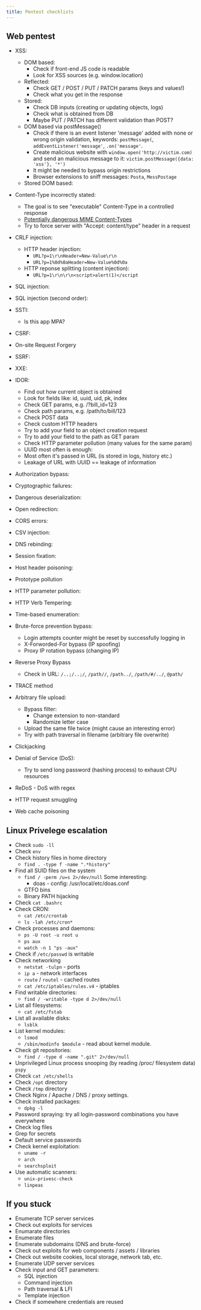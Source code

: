 ```yaml
---
title: Pentest checklists
---
```


## Web pentest

* XSS:
  * DOM based:
    * Check if front-end JS code is readable
    * Look for XSS sources (e.g. window.location)
  * Reflected:
    * Check GET / POST / PUT / PATCH params (keys and values!)
    * Check what you get in the response
  * Stored:
    * Check DB inputs (creating or updating objects, logs)
    * Check what is obtained from DB
    * Maybe PUT / PATCH has different validation than POST?
  * DOM based via postMessage()
    * Check if there is an event listener 'message' added with none or wrong origin validation, keywords: `postMessage(`, `addEventListener('message'`, `.on('message'`.
    * Create malicious website with `window.open('http://victim.com)` and send an malicious message to it: `victim.postMessage({data: 'xss'}, '*')`
    * It might be needed to bypass origin restrictions
    * Browser extensions to sniff messages: `Posta`, `MessPostage`
  * Stored DOM based:
* Content-Type incorrectly stated:
  * The goal is to see "executable" Content-Type in a controlled response
  * [Potentially dangerous MIME Content-Types](https://github.com/BlackFan/content-type-research/blob/master/XSS.md)
  * Try to force server with "Accept: content/type" header in a request

* CRLF injection:
  * HTTP header injection:
    * `URL?p=1\r\nHeader=New-Value\r\n`
    * `URL?p=1%0d%0aHeader=New-Value%0d%0a`
  * HTTP reponse splitting (content injection):
    * `URL?p=1\r\n\r\n<script>alert(1)</script`

* SQL injection:
* SQL injection (second order):
* SSTI:
  * Is this app MPA?

* CSRF:
* On-site Request Forgery
* SSRF:
* XXE:
* IDOR:
  * Find out how current object is obtained
  * Look for fields like: id, uuid, uid, pk, index
  * Check GET params, e.g. /?bill_id=123
  * Check path params, e.g. /path/to/bill/123
  * Check POST data
  * Check custom HTTP headers
  * Try to add your field to an object creation request
  * Try to add your field to the path as GET param
  * Check HTTP parameter pollution (many values for the same param)
  * UUID most often is enough:
  * Most often it's passed in URL (is stored in logs, history etc.)
  * Leakage of URL with UUID == leakage of information

* Authorization bypass:
* Cryptographic failures:
* Dangerous deserialization:
* Open redirection:
* CORS errors:
* CSV injection:
* DNS rebinding:
* Session fixation:
* Host header poisoning:
* Prototype pollution
* HTTP parameter pollution:
* HTTP Verb Tempering:
* Time-based enumeration:
* Brute-force prevention bypass:
  * Login attempts counter might be reset by successfully logging in
  * X-Forworded-For bypass (IP spoofing)
  * Proxy IP rotation bypass (changing IP)
* Reverse Proxy Bypass
  * Check in URL: `/..;/..;/`, `/path//`, `/path../`, `/path/#/../`, `@path/`
* TRACE method
* Arbitrary file upload:
  * Bypass filter:
    * Change extension to non-standard
    * Randomize letter case
  * Upload the same file twice (might cause an interesting error)
  * Try with path traversal in filename (arbitrary file overwrite)

* Clickjacking
* Denial of Service (DoS):
  * Try to send long password (hashing process) to exhaust CPU resources

* ReDoS - DoS with regex
* HTTP request smuggling
* Web cache poisoning

## Linux Privelege escalation

* Check `sudo -ll`
* Check `env`
* Check history files in home directory
  * `find . -type f -name ".*history"`
* Find all SUID files on the system
  * `find / -perm /u=s 2>/dev/null`
    Some interesting:
    * doas - config: /usr/local/etc/doas.conf
  * GTFO bins
  * Binary PATH hijacking
* Check `cat .bashrc`
* Check CRON:
  * `cat /etc/crontab`
  * `ls -lah /etc/cron*`
* Check processes and daemons:
  * `ps -U root -u root u`
  * `ps aux`
  * `watch -n 1 "ps -aux"`
* Check if `/etc/passwd` is writable
* Check networking
  * `netstat -tulpn` - ports
  * `ip a` - network interfaces
  * `route` / `routel` - cached routes
  * `cat /etc/iptables/rules.v4` - iptables
* Find writable directories:
  * `find / -writable -type d 2>/dev/null`
* List all filesystems:
  * `cat /etc/fstab`
* List all available disks:
  * `lsblk`
* List kernel modules:
  * `lsmod`
  * `/sbin/modinfo $module` - read about kernel module.
* Check git repositories:
  * `find / -type d -name ".git" 2>/dev/null`
* Unprivileged Linux process snooping (by reading /proc/ filesystem data) `pspy`
* Check `cat /etc/shells`
* Check `/opt` directory
* Check `/tmp` directory
* Check Nginx / Apache / DNS / proxy settings.
* Check installed packages:
  * `dpkg -l`
* Password spraying: try all login-password combinations you have everywhere
* Check log files
* Grep for secrets
* Default service passwords
* Check kernel exploitation:
  * `uname -r`
  * `arch`
  * `searchsploit`
* Use automatic scanners:
  * `unix-privesc-check`
  * `linpeas`

## If you stuck

* Enumerate TCP server services
* Check out exploits for services
* Enumarate directories
* Enumerate files
* Enumerate subdomains (DNS and brute-force)
* Check out exploits for web components / assets / libraries
* Check out website cookies, local storage, network tab, etc.
* Enumerate UDP server services
* Check input and GET parameters:
  * SQL injection
  * Command injection
  * Path traversal & LFI
  * Template injection
* Check if somewhere credentials are reused
